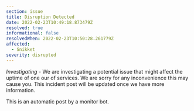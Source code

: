 ```yaml
---
section: issue
title: Disruption Detected
date: 2022-02-23T10:49:18.873479Z
resolved: true
informational: false
resolvedWhen: 2022-02-23T10:50:28.261779Z
affected:
  - Snikket
severity: disrupted
---
```

*Investigating* - We are investigating a potential issue that might affect the uptime of one our of services. We are sorry for any inconvenience this may cause you. This incident post will be updated once we have more information.

This is an automatic post by a monitor bot.
        